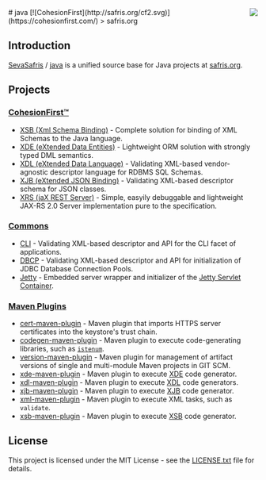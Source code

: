 <img src="http://safris.org/logo.png" align="right" />
# java [![CohesionFirst](http://safris.org/cf2.svg)](https://cohesionfirst.com/)
> safris.org

## Introduction

[SevaSafris](https://github.com/SevaSafris) / [java](https://github.com/SevaSafris/java) is a unified source base for Java projects at [safris.org](https://www.safris.org/).

## Projects

### [CohesionFirst™](https://cohesionfirst.com/)

* [XSB (Xml Schema Binding)](https://github.com/SevaSafris/java/blob/master/cf/xsb) - Complete solution for binding of XML Schemas to the Java language.
* [XDE (eXtended Data Entities)](https://github.com/SevaSafris/java/blob/master/cf/xde) - Lightweight ORM solution with strongly typed DML semantics.
* [XDL (eXtended Data Language)](https://github.com/SevaSafris/java/blob/master/cf/xdl) - Validating XML-based vendor-agnostic descriptor language for RDBMS SQL Schemas.
* [XJB (eXtended JSON Binding)](https://github.com/SevaSafris/java/blob/master/cf/xjb) - Validating XML-based descriptor schema for JSON classes.
* [XRS (jaX REST Server)](https://github.com/SevaSafris/java/blob/master/cf/xrs) - Simple, easyily debuggable and lightweight JAX-RS 2.0 Server implementation pure to the specification.

### [Commons](https://github.com/SevaSafris/java/blob/master/commons)

* [CLI](https://github.com/SevaSafris/java/blob/master/commons/cli) - Validating XML-based descriptor and API for the CLI facet of applications.
* [DBCP](https://github.com/SevaSafris/java/blob/master/commons/dbcp) - Validating XML-based descriptor and API for initialization of JDBC Database Connection Pools.
* [Jetty](https://github.com/SevaSafris/java/blob/master/commons/jetty) - Embedded server wrapper and initializer of the [Jetty Servlet Container](http://www.eclipse.org/jetty/).

### [Maven Plugins](https://github.com/SevaSafris/java/blob/master/maven/plugin)

* [cert-maven-plugin](https://github.com/SevaSafris/java/tree/master/maven/plugin/cert-maven-plugin) - Maven plugin that imports HTTPS server certificates into the keystore's trust chain.
* [codegen-maven-plugin](https://github.com/SevaSafris/java/tree/master/maven/plugin/codegen-maven-plugin) - Maven plugin to execute code-generating libraries, such as [`istenum`](https://github.com/SevaSafris/java/blob/master/commons/search/src/main/java/org/safris/commons/search/ISTEnumGenerator.java).
* [version-maven-plugin](https://github.com/SevaSafris/java/tree/master/maven/plugin/version-maven-plugin) - Maven plugin for management of artifact versions of single and multi-module Maven projects in GIT SCM.
* [xde-maven-plugin](https://github.com/SevaSafris/java/tree/master/maven/plugin/xde-maven-plugin) - Maven plugin to execute [XDE](https://github.com/SevaSafris/java/tree/master/cf/xde) code generator.
* [xdl-maven-plugin](https://github.com/SevaSafris/java/tree/master/maven/plugin/xdl-maven-plugin) - Maven plugin to execute [XDL](https://github.com/SevaSafris/java/tree/master/cf/xdl) code generators.
* [xjb-maven-plugin](https://github.com/SevaSafris/java/tree/master/maven/plugin/xjb-maven-plugin) - Maven plugin to execute [XJB](https://github.com/SevaSafris/java/tree/master/cf/xjb) code generator.
* [xml-maven-plugin](https://github.com/SevaSafris/java/tree/master/maven/plugin/xml-maven-plugin) - Maven plugin to execute XML tasks, such as `validate`.
* [xsb-maven-plugin](https://github.com/SevaSafris/java/tree/master/maven/plugin/xsb-maven-plugin) - Maven plugin to execute [XSB](https://github.com/SevaSafris/java/tree/master/cf/xsb) code generator.

## License

This project is licensed under the MIT License - see the [LICENSE.txt](LICENSE.txt) file for details.
